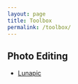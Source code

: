 ```yaml
---
layout: page
title: Toolbox
permalink: /toolbox/
---
```


## Photo Editing

- [Lunapic](https://www8.lunapic.com/editor/)
